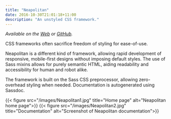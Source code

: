 ```yaml
---
title: "Neapolitan"
date: 2016-10-30T21:01:18+11:00
description: "An unstyled CSS framework."
---
```


*Available on the [Web](https://kdelwat.github.io/Neapolitan/) or [GitHub](https://github.com/kdelwat/neapolitan).*

CSS frameworks often sacrifice freedom of styling for ease-of-use.

Neapolitan is a different kind of framework, allowing rapid development of
responsive, mobile-first designs without imposing default styles. The use of
Sass mixins allows for purely semantic HTML, aiding readability and
accessibility for human and robot alike.

The framework is built on the Sass CSS preprocessor, allowing zero-overhead
styling when needed. Documentation is autogenerated using Sassdoc.

{{< figure src="/images/Neapolitan1.jpg" title="Home page" alt="Neapolitan home page">}}
{{< figure src="/images/Neapolitan2.jpg" title="Documentation" alt="Screenshot of Neapolitan documentation">}}
